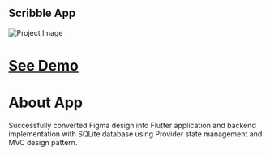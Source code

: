 ## Scribble App

![Project Image](https://res.cloudinary.com/dyduvs3s5/image/upload/v1688323420/iihf2v7cxufiko17wala.png)


# [See Demo](https://www.linkedin.com/posts/basit-ali-code404_flutter-mvc-figma-activity-7051295956142571520-9pol?utm_source=share&utm_medium=member_desktop)

# About App

Successfully converted Figma design into Flutter application and backend implementation 
with SQLite database using Provider state management and MVC design pattern.
